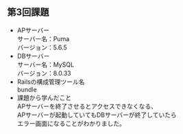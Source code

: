 ## 第3回課題
* APサーバー<br>
サーバー名：Puma<br> 
バージョン：5.6.5<br>
* DBサーバー<br>
サーバー名：MySQL<br> 
バージョン：8.0.33<br> 
* Railsの構成管理ツール名<br> 
bundle<br>
* 課題から学んだこと<br> 
APサーバーを終了させるとアクセスできなくなる、<br>
APサーバーが起動していてもDBサーバーが終了していたら<br>
エラー画面になることがわかりました。  